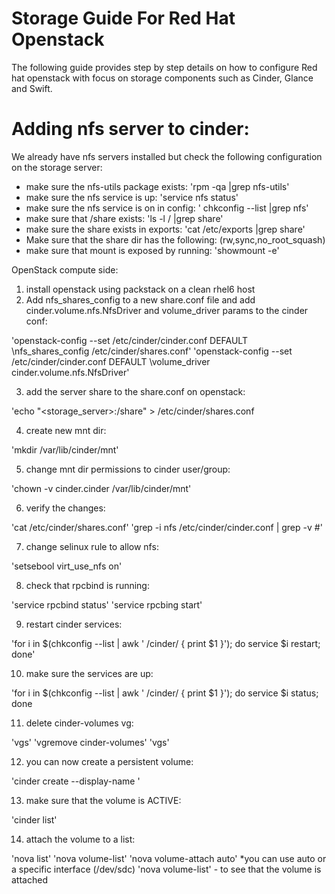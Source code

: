 Storage Guide For Red Hat Openstack
=============

The following guide provides step by step details on how to configure Red hat openstack with focus
on storage components such as Cinder, Glance and Swift.

Adding nfs server to cinder: 
=============================

We already have nfs servers installed but check the following configuration on the storage server: 

*  make sure the nfs-utils package exists: 'rpm -qa |grep nfs-utils'
*  make sure the nfs service is up: 'service nfs status' 
*  make sure the nfs service is on in config: ' chkconfig --list |grep nfs' 
*  make sure that /share exists: 'ls -l / |grep share'
*  make sure the share exists in exports: 'cat /etc/exports |grep share'
*  Make sure that the share dir has the following: (rw,sync,no_root_squash)
*  make sure that mount is exposed by running: 'showmount -e'

OpenStack compute side: 

1. install openstack using packstack on a clean rhel6 host
2. Add nfs_shares_config to a new share.conf file and add cinder.volume.nfs.NfsDriver and volume_driver params to 
the cinder conf: 

  'openstack-config --set /etc/cinder/cinder.conf DEFAULT \nfs_shares_config /etc/cinder/shares.conf'
  'openstack-config --set /etc/cinder/cinder.conf DEFAULT \volume_driver cinder.volume.nfs.NfsDriver'
  
3. add the server share to the share.conf on openstack: 
 
  'echo "<storage_server>:/share" > /etc/cinder/shares.conf

4. create new mnt dir:

  'mkdir /var/lib/cinder/mnt'
  
5. change mnt dir permissions to cinder user/group: 

  'chown -v cinder.cinder /var/lib/cinder/mnt'
  
6. verify the changes: 
 
  'cat /etc/cinder/shares.conf'
  'grep -i nfs /etc/cinder/cinder.conf | grep -v \#'

7. change selinux rule to allow nfs: 

  'setsebool virt_use_nfs on'
  
8. check that rpcbind is running: 

  'service rpcbind status'
  'service rpcbing start'

9. restart cinder services: 

  'for i in $(chkconfig --list | awk ' /cinder/ { print $1 }'); do service $i restart; done'
  
10. make sure the services are up: 

'for i in $(chkconfig --list | awk ' /cinder/ { print $1 }'); do service $i status; done

11. delete cinder-volumes vg:

  'vgs'
  'vgremove cinder-volumes'
  'vgs'
  
12. you can now create a persistent volume: 

  'cinder create --display-name <name> <size>'
  
13. make sure that the volume is ACTIVE:

  'cinder list'
  
14. attach the volume to a list:

  'nova list'
  'nova volume-list'
  'nova volume-attach <instance> <volume> auto' *you can use auto or a specific interface (/dev/sdc)
  'nova volume-list' - to see that the volume is attached















